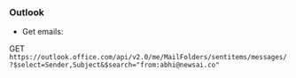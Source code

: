 ### Outlook

- Get emails:

GET `https://outlook.office.com/api/v2.0/me/MailFolders/sentitems/messages/?$select=Sender,Subject&$search="from:abhi@newsai.co"`
